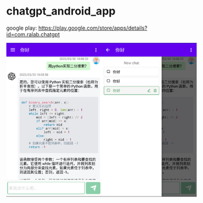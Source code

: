 
# chatgpt_android_app

google play: https://play.google.com/store/apps/details?id=com.ralab.chatgpt


<div style="display:flex; flex-direction:row; justify-content:center;">
    <div>
        <img src="./Screenshot_20230405-145625.png" alt="chat1" />
    </div>
    <div>
        <img src="./Screenshot_20230405-145634.png" alt="chat2" />
    </div>
</div
